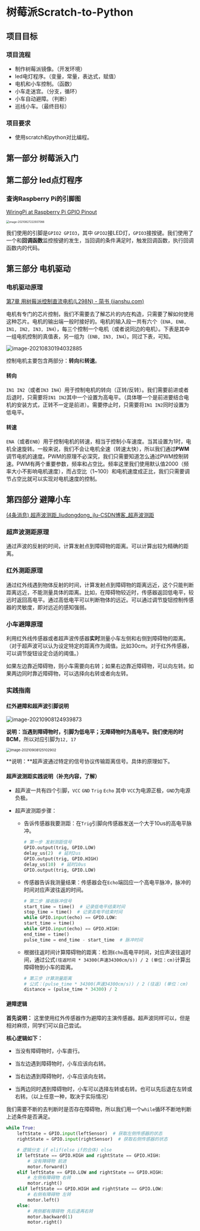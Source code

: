 # 树莓派Scratch-to-Python

## 项目目标

### 项目流程

- 制作树莓派镜像。（开发环境）
- led电灯程序。（变量，常量，表达式，赋值）
- 电机和小车控制。（函数）
- 小车走迷宫。（分支，循环）
- 小车自动避障。（判断）
- 巡线小车。（最终目标）

### 项目要求

- 使用scratch和python对比编程。

## 第一部分 树莓派入门



## 第二部分 led点灯程序

### 查询Raspberry Pi的引脚图

[WiringPi at Raspberry Pi GPIO Pinout](https://pinout.xyz/pinout/wiringpi)

<img src=".Instruction-media/image-20210827222937066.png" alt="image-20210827222937066" style="zoom:50%;" />

我们使用的引脚是`GPIO2 GPIO3`，其中 `GPIO2`接LED灯，`GPIO3`接按键。我们使用了一个和**回调函数**监控按键的发生，当回调的条件满足时，触发回调函数，执行回调函数内的代码。

## 第三部分 电机驱动

### 电机驱动原理

[第7章 用树莓派控制直流电机(L298N) - 简书 (jianshu.com)](https://www.jianshu.com/p/b970403a647f)

​		电机有专门的芯片控制，我们不需要去了解芯片的内在构造，只需要了解如何使用这种芯片。电机的输出端一般时接好的。电机的输入段一共有六个（`ENA, ENB, IN1, IN2, IN3, IN4`），每三个控制一个电机（或者说同边的电机）。下表是其中一组电机控制的真值表，另一组为（`ENB, IN3, IN4`）。同过下表，可知。

![image-20210830194032885](.Instruction-media/image-20210830194032885.png)

控制电机主要包含两部分：**转向**和**转速**。

#### 转向

`IN1 IN2`（或者`IN3 IN4`）用于控制电机的转向（正转/反转）。我们需要前进或者后退时，只需要将`IN1 IN2`其中一个设置为高电平。（具体哪一个是前进要结合电机的安装方式，正转不一定是前进）。需要停止时，只需要将`IN1 IN2`同时设置为低电平。

#### 转速

`ENA`（或者`ENB`）用于控制电机的转速，相当于控制小车速度。当其设置为1时，电机全速旋转。一般来说，我们不会让电机全速（转速太快），所以我们通过**PWM**调节电机的速度。PWM的原理不必深究，我们只需要知道怎么通过PWM控制转速。PWM有两个重要参数，频率和占空比。频率这里我们使用默认值2000（频率大小不影响电机速度），而占空比（1~100）和电机速度成正比，我们只需要调节占空比就可以实现对电机速度的控制。

## 第四部分 避障小车

[(4条消息) 超声波测距_liudongdong_jlu-CSDN博客_超声波测距](https://blog.csdn.net/liudongdong19/article/details/81005930) 

### 超声波测距原理

​		通过声波的反射的时间，计算发射点到障碍物的距离。可以计算出较为精确的距离。

### 红外测距原理

​		通过红外线遇到物体反射的时间，计算发射点到障碍物的距离远近，这个只能判断距离远近，不能测量具体的距离。比如，在障碍物较近时，传感器返回低电平，较远时返回高电平。通过高低电平可以判断物体的远近。可以通过调节旋钮控制传感器的灵敏度，即对远近的感知强弱。

### 小车避障原理

​		利用红外线传感器或者超声波传感器**实时**测量小车左侧和右侧到障碍物的距离。（对于超声波可以认为设定特定的距离作为阈值。比如30cm。对于红外传感器，可以调节旋钮设定合适的阈值。）

​		如果左边靠近障碍物，则小车需要向右转；如果右边靠近障碍物，可以向左转。如果两边同时靠近障碍物，可以选择向右转或者向左转。

### 实践指南

#### 红外避障和超声波引脚说明

![image-20210908124939873](.README-media/image-20210908124939873.png)

**说明：**当遇到障碍物时，引脚为低电平；无障碍物时为高电平。我们使用的时**BCM**，所以对应引脚为`12, 17`

<img src=".README-media/image-20210908125102902.png" alt="image-20210908125102902" style="zoom: 67%;" />

**说明：**超声波通过特定的信号协议传输距离信号。具体的原理如下。

#### 超声波测距实践说明（补充内容，了解）

- 超声波一共有四个引脚，`VCC` `GND` `Trig` `Echo` 其中 `VCC`为电源正极，`GND`为电源负极。

- 超声波测距步骤：

  - 告诉传感器我要测距：在`Trig`引脚向传感器发送一个大于10us的高电平脉冲。

    ```python
    # 第一步 发射测距信号
    GPIO.output(trig, GPIO.LOW)
    delay_us(2)  # 延时2us
    GPIO.output(trig, GPIO.HIGH)
    delay_us(10)  # 延时10us
    GPIO.output(trig, GPIO.LOW)
    ```

  - 传感器告诉我测量结果：传感器会在`Echo`端回应一个高电平脉冲，脉冲的时间对应声波往返的时间。

    ```python
    # 第二步 接收脉冲信号
    start_time = time()  # 记录低电平结束时间
    stop_time = time()  # 记录高电平结束时间
    while GPIO.input(echo) == GPIO.LOW:
    start_time = time()
    while GPIO.input(echo) == GPIO.HIGH:
    end_time = time()
    pulse_time = end_time - start_time  # 脉冲时间
    ```

  - 根据往返时间计算障碍物的距离：检测`Echo`高电平时间，对应声波往返时间，通过公式`(往返时间 * 34300(声速34300cm/s)) / 2 (单位：cm)`计算出障碍物到小车的距离。

    ```python
    # 第三步 计算测量距离
    # 公式：(pulse_time * 34300(声速34300cm/s)) / 2 (往返) (单位：cm)
    distance = (pulse_time * 34300) / 2
    ```

#### 避障逻辑

**首先说明：** 这里使用红外传感器作为避障的主演传感器。超声波同样可以，但是相对麻烦，同学们可以自己尝试。

**核心逻辑如下：**

- 当没有障碍物时，小车直行。

- 当左边遇到障碍物时，小车应该向右转。
- 当右边遇到障碍物时，小车应该向左转。
- 当两边同时遇到障碍物时，小车可以选择左转或右转。也可以先后退在左转或右转。（以上任意一种，取决于实际情况）

我们需要不断的去判断时是否存在障碍物，所以我们用一个`while`循环不断地判断上述条件是否满足。

```python
while True:
    leftState = GPIO.input(leftSensor)  # 获取左侧传感器的状态
    rightState = GPIO.input(rightSensor)  # 获取右侧传感器的状态

    # 逻辑分支 if elif(else if的合体) else
    if leftState == GPIO.HIGH and rightState == GPIO.HIGH:
        # 没有障碍物 前进
        motor.forward()
    elif leftState == GPIO.LOW and rightState == GPIO.HIGH:
        # 左侧有障碍物 右转
        motor.right()
    elif leftState == GPIO.HIGH and rightState == GPIO.LOW:
        # 右侧有障碍物 左转
        motor.left()
    else:
        # 两侧都有障碍物 先后退再右转
        motor.backward(1)
        motor.right()
```

 

